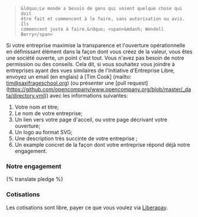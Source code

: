 <blockquote>

    &ldquo;Le monde a besoin de gens qui voient quelque chose qui doit
    être fait et commencent à le faire, sans autorisation ou avis. Ils
    commencent juste à faire.&rdquo; <span>&mdash; Wendell Berry</span>

</blockquote>

Si votre entreprise maximise la transparence et l'ouverture opérationnelle en définissant
élément dans la façon dont vous créez de la valeur, vous êtes une société ouverte, un point c'est tout. Vous n'avez pas
besoin de notre permission ou des conseils. Cela dit, si vous souhaitez vous joindre à
entreprises ayant des vues similaires de l'Initiative d'Entreprise Libre, envoyez un email (en englais) à [Tim
Cook] (mailto: tim@saxifrageschool.org) (ou présenter une [pull
request] (https://github.com/opencompany/www.opencompany.org/blob/master/_data/directory.yml))
avec les informations suivantes:

  1. Votre nom et titre;
  1. Le nom de votre entreprise;
  1. Un lien vers votre page d'acceil, ou votre page décrivant votre ouverture;
  1. Un logo au format SVG;
  1. Une description très succinte de votre entreprise ;
  1. Un example concret de la façon dont votre entreprise répond déjà notre engagement.


### Notre engagement

{% translate pledge %}


### Cotisations

Les cotisations sont libre, payer ce que vous voulez via [Liberapay](https://liberapay.com/opencompany/).
